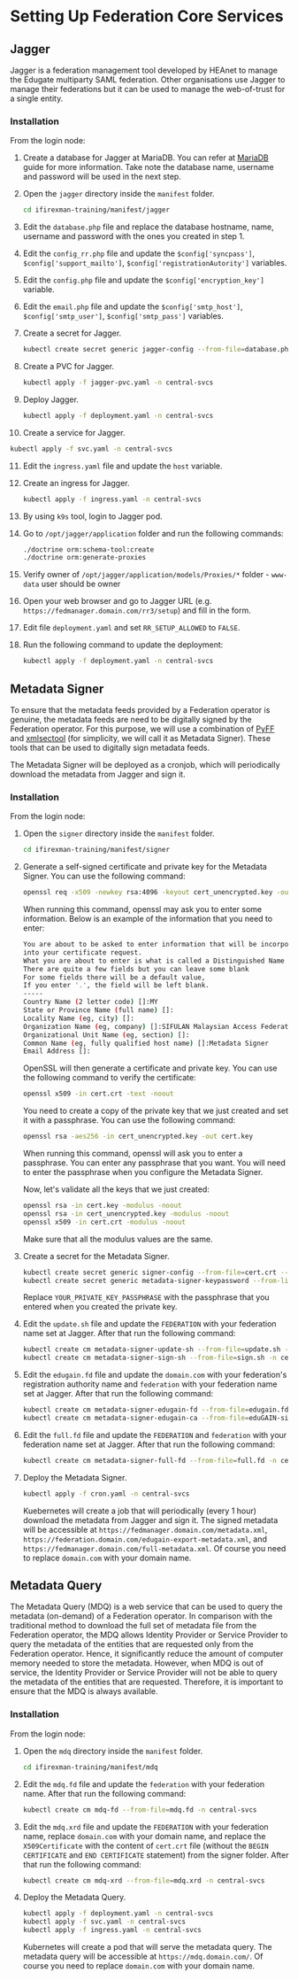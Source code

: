 # Setting Up Federation Core Services

## Jagger

Jagger is a federation management tool developed by HEAnet to manage the Edugate multiparty SAML federation. Other organisations use Jagger to manage their federations but it can be used to manage the web-of-trust for a single entity.

### Installation

From the login node:

1. Create a database for Jagger at MariaDB. You can refer at [MariaDB](guides/mariadb.md) guide for more information. Take note the database name, username and password will be used in the next step.
2. Open the `jagger` directory inside the `manifest` folder.

   ```bash
   cd ifirexman-training/manifest/jagger
   ```

3. Edit the `database.php` file and replace the database hostname, name, username and password with the ones you created in step 1.
4. Edit the `config_rr.php` file and update the `$config['syncpass']`, `$config['support_mailto']`, `$config['registrationAutority']` variables.
5. Edit the `config.php` file and update the `$config['encryption_key']` variable.
6. Edit the `email.php` file and update the `$config['smtp_host']`, `$config['smtp_user']`, `$config['smtp_pass']` variables.
7. Create a secret for Jagger.

   ```bash
   kubectl create secret generic jagger-config --from-file=database.php --from-file=config_rr.php --from-file=config.php --from-file=email.php --from-file=memcached.php -n central-svcs
   ```
8. Create a PVC for Jagger.

   ```bash
   kubectl apply -f jagger-pvc.yaml -n central-svcs
   ```

9. Deploy Jagger.

   ```bash
   kubectl apply -f deployment.yaml -n central-svcs
   ```

10. Create a service for Jagger.

   ```bash
   kubectl apply -f svc.yaml -n central-svcs
   ```

11. Edit the `ingress.yaml` file and update the `host` variable.
12. Create an ingress for Jagger.

    ```bash
    kubectl apply -f ingress.yaml -n central-svcs
    ```

13. By using `k9s` tool, login to Jagger pod.
14. Go to `/opt/jagger/application` folder and run the following commands:

    ```bash
    ./doctrine orm:schema-tool:create
    ./doctrine orm:generate-proxies
    ```

15. Verify owner of `/opt/jagger/application/models/Proxies/*` folder - `www-data` user should be owner
16. Open your web browser and go to Jagger URL (e.g. `https://fedmanager.domain.com/rr3/setup`) and fill in the form.
17. Edit file `deployment.yaml` and set `RR_SETUP_ALLOWED` to `FALSE`.
18. Run the following command to update the deployment:

    ```bash
    kubectl apply -f deployment.yaml -n central-svcs
    ```


## Metadata Signer

To ensure that the metadata feeds provided by a Federation operator is genuine, the metadata feeds are need to be digitally signed by the Federation operator. For this purpose, we will use a combination of [PyFF](https://pyff.io/) and [xmlsectool](https://shibboleth.atlassian.net/wiki/spaces/XSTJ3/overview) (for simplicity, we will call it as Metadata Signer). These tools that can be used to digitally sign metadata feeds.

The Metadata Signer will be deployed as a cronjob, which will periodically download the metadata from Jagger and sign it.

### Installation

From the login node:

1. Open the `signer` directory inside the `manifest` folder.

   ```bash
   cd ifirexman-training/manifest/signer
   ```

2. Generate a self-signed certificate and private key for the Metadata Signer. You can use the following command:

   ```bash
   openssl req -x509 -newkey rsa:4096 -keyout cert_unencrypted.key -out cert.crt -days 3650 -nodes
   ```

   When running this command, openssl may ask you to enter some information. Below is an example of the information that you need to enter:

   ```bash
   You are about to be asked to enter information that will be incorporated
   into your certificate request.
   What you are about to enter is what is called a Distinguished Name or a DN.
   There are quite a few fields but you can leave some blank
   For some fields there will be a default value,
   If you enter '.', the field will be left blank.
   -----
   Country Name (2 letter code) []:MY
   State or Province Name (full name) []:
   Locality Name (eg, city) []:
   Organization Name (eg, company) []:SIFULAN Malaysian Access Federation
   Organizational Unit Name (eg, section) []:
   Common Name (eg, fully qualified host name) []:Metadata Signer
   Email Address []:
   ```

   OpenSSL will then generate a certificate and private key. You can use the following command to verify the certificate:

   ```bash
   openssl x509 -in cert.crt -text -noout
   ```

   You need to create a copy of the private key that we just created and set it with a passphrase. You can use the following command:

   ```bash
   openssl rsa -aes256 -in cert_unencrypted.key -out cert.key
   ```

   When running this command, openssl will ask you to enter a passphrase. You can enter any passphrase that you want. You will need to enter the passphrase when you configure the Metadata Signer.

   Now, let's validate all the keys that we just created:

   ```bash
   openssl rsa -in cert.key -modulus -noout
   openssl rsa -in cert_unencrypted.key -modulus -noout
   openssl x509 -in cert.crt -modulus -noout
   ```

   Make sure that all the modulus values are the same.

3. Create a secret for the Metadata Signer.

   ```bash
   kubectl create secret generic signer-config --from-file=cert.crt --from-file=cert_unencrypted.key --from-file=cert.key -n central-svcs
   kubectl create secret generic metadata-signer-keypassword --from-literal=password=YOUR_PRIVATE_KEY_PASSPHRASE -n central-svcs
   ```

   Replace `YOUR_PRIVATE_KEY_PASSPHRASE` with the passphrase that you entered when you created the private key.

4. Edit the `update.sh` file and update the `FEDERATION` with your federation name set at Jagger. After that run the following command:

   ```bash
   kubectl create cm metadata-signer-update-sh --from-file=update.sh -n central-svcs
   kubectl create cm metadata-signer-sign-sh --from-file=sign.sh -n central-svcs
   ```

5. Edit the `edugain.fd` file and update the `domain.com` with your federation's registration authority name and `federation` with your federation name set at Jagger. After that run the following command:

   ```bash
   kubectl create cm metadata-signer-edugain-fd --from-file=edugain.fd -n central-svcs
   kubectl create cm metadata-signer-edugain-ca --from-file=eduGAIN-signer-ca.pem -n central-svcs
   ```

6. Edit the `full.fd` file and update the `FEDERATION` and `federation` with your federation name set at Jagger. After that run the following command:

   ```bash
   kubectl create cm metadata-signer-full-fd --from-file=full.fd -n central-svcs
   ```

7. Deploy the Metadata Signer.

   ```bash
   kubectl apply -f cron.yaml -n central-svcs
   ```

   Kuebernetes will create a job that will periodically (every 1 hour) download the metadata from Jagger and sign it. The signed metadata will be accessible at ```https://fedmanager.domain.com/metadata.xml```, ```https://federation.domain.com/edugain-export-metadata.xml```, and ```https://fedmanager.domain.com/full-metadata.xml```. Of course you need to replace `domain.com` with your domain name.

## Metadata Query

The Metadata Query (MDQ) is a web service that can be used to query the metadata (on-demand) of a Federation operator. In comparison with the traditional method to download the full set of metadata file from the Federation operator, the MDQ allows Identity Provider or Service Provider to query the metadata of the entities that are requested only from the Federation operator. Hence, it significantly reduce the amount of computer memory needed to store the metadata. However, when MDQ is out of service, the Identity Provider or Service Provider will not be able to query the metadata of the entities that are requested. Therefore, it is important to ensure that the MDQ is always available.

### Installation

From the login node:

1. Open the `mdq` directory inside the `manifest` folder.

   ```bash
   cd ifirexman-training/manifest/mdq
   ```

2. Edit the `mdq.fd` file and update the `federation` with your federation name. After that run the following command:

   ```bash
   kubectl create cm mdq-fd --from-file=mdq.fd -n central-svcs
   ```

3. Edit the `mdq.xrd` file and update the `FEDERATION` with your federation name, replace `domain.com` with your domain name, and replace the `X509Certificate` with the content of `cert.crt` file (without the `BEGIN CERTIFICATE` and `END CERTIFICATE` statement) from the signer folder. After that run the following command:

   ```bash
   kubectl create cm mdq-xrd --from-file=mdq.xrd -n central-svcs
   ```

4. Deploy the Metadata Query.

   ```bash
   kubectl apply -f deployment.yaml -n central-svcs
   kubectl apply -f svc.yaml -n central-svcs
   kubectl apply -f ingress.yaml -n central-svcs
   ```

   Kubernetes will create a pod that will serve the metadata query. The metadata query will be accessible at ```https://mdq.domain.com/```. Of course you need to replace `domain.com` with your domain name.